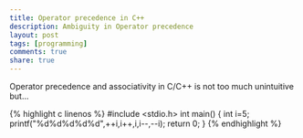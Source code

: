 ```yaml
---
title: Operator precedence in C++
description: Ambiguity in Operator precedence
layout: post
tags: [programming]
comments: true
share: true
---
```

Operator precedence and associativity in C/C++ is not too much unintuitive but&#8230;  
<!--more-->

{% highlight c linenos %}
#include <stdio.h>
int main()
{
int i=5;
printf("%d%d%d%d%d",++i,i++,i,i--,--i);
return 0;
}
{% endhighlight %}